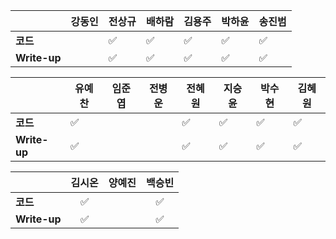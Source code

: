 |              | 강동인 |        전상규      | 배하람 | 김용주 | 박하윤 | 송진범 |
| ------------ | ------ | ----------------- | ------ | ------ | ------ | ------ |
| **코드**     | |:white_check_mark: | :white_check_mark: | :white_check_mark: |  :white_check_mark:    |   :white_check_mark:        |
| **Write-up** | | :white_check_mark:| :white_check_mark: | :white_check_mark: | :white_check_mark:        |     :white_check_mark:      |

|              | 유예찬 | 임준엽 | 전병운 | 전혜원 | 지승윤 | 박수현 | 김혜원 |
| ------------ | ------ | ------ | ------ | ------ | ------ | ------ | ------ |
| **코드**     | :white_check_mark: |  | |:white_check_mark:|:white_check_mark:|:white_check_mark: |:white_check_mark:|        ||
| **Write-up** | :white_check_mark: |  | |:white_check_mark:|:white_check_mark:| :white_check_mark:|:white_check_mark:|        ||

|              | 김시온 | 양예진 | 백승빈 |
| ------------ | :----: | :----: | :----: |
| **코드**     |:white_check_mark:| |:white_check_mark:|
| **Write-up** |:white_check_mark:| |:white_check_mark:|

